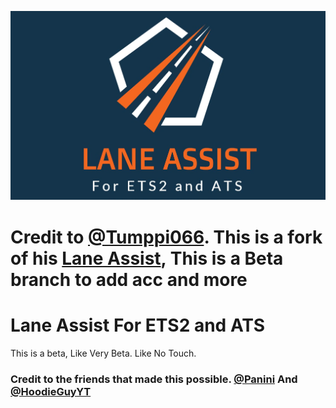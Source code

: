 ![Logo](LaneAssistLogoWide.jpg)

# Credit to [@Tumppi066](https://github.com/Tumppi066). This is a fork of his [Lane Assist](https://github.com/Tumppi066/Euro-Truck-Simulator-2-Lane-Assist), This is a Beta branch to add acc and more

# Lane Assist For ETS2 and ATS

This is a beta, Like Very Beta. Like No Touch.

### Credit to the friends that made this possible. [@Panini](https://git.paninibox.org/panini) And [@HoodieGuyYT](https://github.com/HoodieGuyYT)